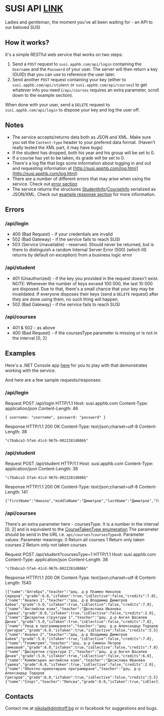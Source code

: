 # SUSI API [LINK](http://susi.apphb.com)
Ladies and gentleman, the moment you've all been waiting for - an API to our beloved SUSI

## How it works?
It's a simple RESTful web service that works on two steps:
1. Send a `POST` request to `susi.apphb.com/api/login` containing the `Username` and the `Password` of your user. The server
will then return a key (GUID) that you can use to reference the user later.
2. Send another `POST` request containing your key (either to `susi.apphb.com/api/student` or `susi.apphb.com/api/courses`) to 
get whatever info you need (`/api/courses` requires an extra parameter, scroll down to the example section).

When done with your user, send a `DELETE` request to `susi.apphb.com/api/login` to dispose your key and log the user off.

## Notes
* The service accepts/returns data both as JSON and XML. Make sure you set the `Content-type` header to your prefered data format. (Haven't really tested the XML part, it may have bugs)
* If the student has dropped, both his year and his group will be set to 0.
* If a course has yet to be taken, its grade will be set to 0.
* There's a log file that logs some information about logging in and out and requesting information at [http://susi.apphb.com/log.html](http://susi.apphb.com/log.html)
* There are a number of different errors that may arise when using the service. Check out [error section](README.md#Errors)
* The service returns the structures [StudentInfo](http://github.com/NikolaDimitroff/SusiParser/blob/master/SusiParser/StudentInfo.cs)/[CourseInfo](http://github.com/NikolaDimitroff/SusiParser/blob/master/SusiParser/CourseInfo.cs) serialized as JSON/XML. Check out [example response section](README.md#Examples) for more information.

## Errors
### /api/login
* 400 (Bad Request) - if your credentials are invalid
* 502 (Bad Gateway) - if the service fails to reach SUSI
* 503 (Service Unavailable) - reserved. Should never be returned, but is there to distinguish a random Internal Server Error (500) (which IIS returns by default on exception) from a business logic error
### /api/student
* 401 (Unauthorized) - if the key you provided in the request doesn't exist. NOTE: Whenever the number of keys exceed 100 000, the last 10 000 are disposed. Due to that, there's a small chance that your key may be invalidated. If everyone disposes their keys (send a `DELETE` request) after they are done using them, no such thing will happen.
* 502 (Bad Gateway) - if the service fails to reach SUSI
### /api/courses
* 401 & 502 - as above 
* 400 (Bad Request) - if the coursesType parameter is missing or is not in the interval [0, 2]

## Examples
Here's a .NET Console app [here](http://github.com/NikolaDimitroff/SusiParser/blob/master/SusiParser.Console/ConsoleApp.cs) for you to play with that demonstrates working with the service.

And here are a few sample requests/responses:
### /api/login
Request
	POST /api/login HTTP/1.1
	Host: susi.apphb.com
	Content-Type: application/json
	Content-Length: 46

	{ username: "username", password: "password" }
	
Response
	HTTP/1.1 200 OK
	Content-Type: text/json;charset=utf-8
	Content-Length: 38
	
	"c78abca3-5fa4-41cd-967b-0022281d806b"
	
### /api/student
Request
	POST /api/student HTTP/1.1
	Host: susi.apphb.com
	Content-Type: application/json
	Content-Length: 38
	
	"c78abca3-5fa4-41cd-967b-0022281d806b"
	
Response
	HTTP/1.1 200 OK
	Content-Type: text/json;charset=utf-8
	Content-Length: 141
	
	{"firstName":"Никола","middleName":"Димитров","lastName":"Димитров","facultyNumber":"61560","programme":"СИ(рб)","type":0,"year":2,"group":1}

### /api/courses	

There's an extra parameter here - coursesType. It is a number in the interval [0, 2] and is equivalent to the [CourseTakenType enumeration](https://github.com/NikolaDimitroff/SusiParser/blob/master/SusiParser/CourseTakenType.cs)
The parameter should be send in the URL i.e. `api/courses?coursesType=0`.
Parameter values:	Parameter meanings:
0					Return all courses
1					Return only taken courses
2					Return only not taken courses

Request
	POST /api/student?coursesType=1 HTTP/1.1
	Host: susi.apphb.com
	Content-Type: application/json
	Content-Length: 38
	
	"c78abca3-5fa4-41cd-967b-0022281d806b"
	
Response
	HTTP/1.1 200 OK
	Content-Type: text/json;charset=utf-8
	Content-Length: 1540
	
	[{"name":"Алгебра","teacher":"доц. д-р Пламен Николов Сидеров","grade":6.0,"isTaken":true,"isElective":false,"credits":7.0},{"name":"Анализ 1","teacher":"доц. д-р Владимир Димитров Бабев","grade":5.0,"isTaken":true,"isElective":false,"credits":7.0},{"name":"Английски език","teacher":"Десислава Иванова Гушева","grade":6.0,"isTaken":true,"isElective":false,"credits":2.0},{"name":"Дискретни структури 1","teacher":"доц. д-р Ангел Василев Дичев","grade":5.0,"isTaken":true,"isElective":false,"credits":7.0},{"name":"Увод в програмирането","teacher":"доц. д-р Александър Тодоров Григоров","grade":6.0,"isTaken":true,"isElective":false,"credits":5.5},{"name":"Анализ 2","teacher":"доц. д-р Владимир Димитров Бабев","grade":5.0,"isTaken":true,"isElective":false,"credits":7.0},{"name":"Геометрия","teacher":"доц. д-р Симеон Петров Замковой","grade":6.0,"isTaken":true,"isElective":false,"credits":7.0},{"name":"Дискретни структури 2","teacher":"доц. д-р Ангел Василев Дичев","grade":5.0,"isTaken":true,"isElective":false,"credits":6.0},{"name":"Компютърен английски език","teacher":"Десислава Иванова Гушева","grade":6.0,"isTaken":true,"isElective":false,"credits":2.0},{"name":"Обектно-ориентирано програмиране","teacher":"доц. д-р Александър Тодоров Григоров","grade":6.0,"isTaken":true,"isElective":false,"credits":5.5},{"name":"Спорт","teacher":"Липсва","grade":6.0,"isTaken":true,"isElective":false,"credits":4.0}]
	
## Contacts
Contact me at [nikola@dimitroff.bg](mailto:nikola@dimitroff.bg) or in facebook for suggestions and bugs.